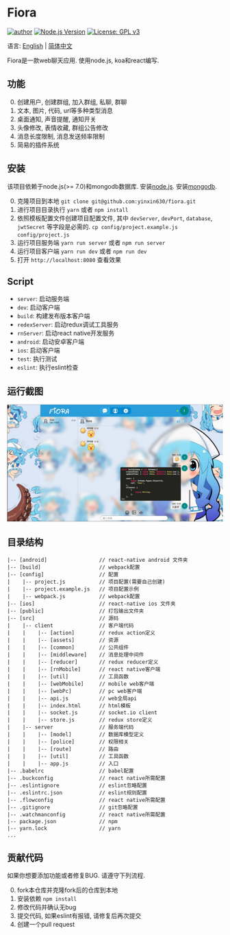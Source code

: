 # Fiora

[![author](https://img.shields.io/badge/author-%E7%A2%8E%E7%A2%8E%E9%85%B1-blue.svg)](http://suisuijiang.com)
[![Node.js Version](https://img.shields.io/badge/node.js-7.0.0-blue.svg)](http://nodejs.org/download)
[![License: GPL v3](https://img.shields.io/badge/License-GPL%20v3-blue.svg)](http://www.gnu.org/licenses/gpl-3.0)

语言: [English](readme.md) | [简体中文](readme-zh.md)

Fiora是一款web聊天应用. 使用node.js, koa和react编写.

## 功能

0. 创建用户, 创建群组, 加入群组, 私聊, 群聊
0. 文本, 图片, 代码, url等多种类型消息
0. 桌面通知, 声音提醒, 通知开关
0. 头像修改, 表情收藏, 群组公告修改
0. 消息长度限制, 消息发送频率限制
0. 简易的插件系统

## 安装

该项目依赖于node.js(>= 7.0)和mongodb数据库. 安装[node.js](https://npm.taobao.org/mirrors/node). 安装[mongodb](https://docs.mongodb.com/manual/installation/).

0. 克隆项目到本地
`git clone git@github.com:yinxin630/fiora.git`
0. 进行项目目录执行
`yarn` 或者 `npm install`
0. 依照模板配置文件创建项目配置文件, 其中 `devServer`, `devPort`, `database`, `jwtSecret` 等字段是必需的.
`cp config/project.example.js config/project.js`
0. 运行项目服务端
`yarn run server` 或者 `npm run server`
0. 运行项目客户端
`yarn run dev` 或者 `npm run dev`
0. 打开 `http://localhost:8080` 查看效果

## Script

* `server`: 启动服务端
* `dev`: 启动客户端
* `build`: 构建发布版本客户端
* `redexServer`: 启动redux调试工具服务
* `rnServer`: 启动react native开发服务
* `android`: 启动安卓客户端
* `ios`: 启动客户端
* `test`: 执行测试
* `eslint`: 执行eslint检查

## 运行截图

![](screenshot_01.png)

## 目录结构

    |-- [android]                 // react-native android 文件夹
    |-- [build]                   // webpack配置
    |-- [config]                  // 配置
    |    |-- project.js           // 项目配置(需要自己创建)
    |    |-- project.example.js   // 项目配置示例
    |    |-- webpack.js           // webpack配置
    |-- [ios]                     // react-native ios 文件夹
    |-- [public]                  // 打包输出文件夹
    |-- [src]                     // 源码
    |    |-- client               // 客户端代码
    |    |    |-- [action]        // redux action定义
    |    |    |-- [assets]        // 资源
    |    |    |-- [common]        // 公共组件
    |    |    |-- [middleware]    // 消息处理中间件
    |    |    |-- [reducer]       // redux reducer定义
    |    |    |-- [rnMobile]      // react native客户端
    |    |    |-- [util]          // 工具函数
    |    |    |-- [webMobile]     // mobile web客户端
    |    |    |-- [webPc]         // pc web客户端
    |    |    |-- api.js          // web全局api
    |    |    |-- index.html      // html模板
    |    |    |-- socket.js       // socket.io client
    |    |    |-- store.js        // redux store定义
    |    |-- server               // 服务端代码
    |    |    |-- [model]         // 数据库模型定义
    |    |    |-- [police]        // 权限相关
    |    |    |-- [route]         // 路由
    |    |    |-- [util]          // 工具函数
    |    |    |-- app.js          // 入口
    |-- .babelrc                  // babel配置
    |-- .buckconfig               // react native所需配置
    |-- .eslintignore             // eslint忽略配置
    |-- .eslintrc.json            // eslint规则配置
    |-- .flowconfig               // react native所需配置
    |-- .gitignore                // git忽略配置
    |-- .watchmanconfig           // react native所需配置
    |-- package.json              // npm
    |-- yarn.lock                 // yarn
    ...

## 贡献代码

如果你想要添加功能或者修复BUG. 请遵守下列流程.

0. fork本仓库并克隆fork后的仓库到本地
0. 安装依赖 `npm install`
0. 修改代码并确认无bug
0. 提交代码, 如果eslint有报错, 请修复后再次提交
0. 创建一个pull request

